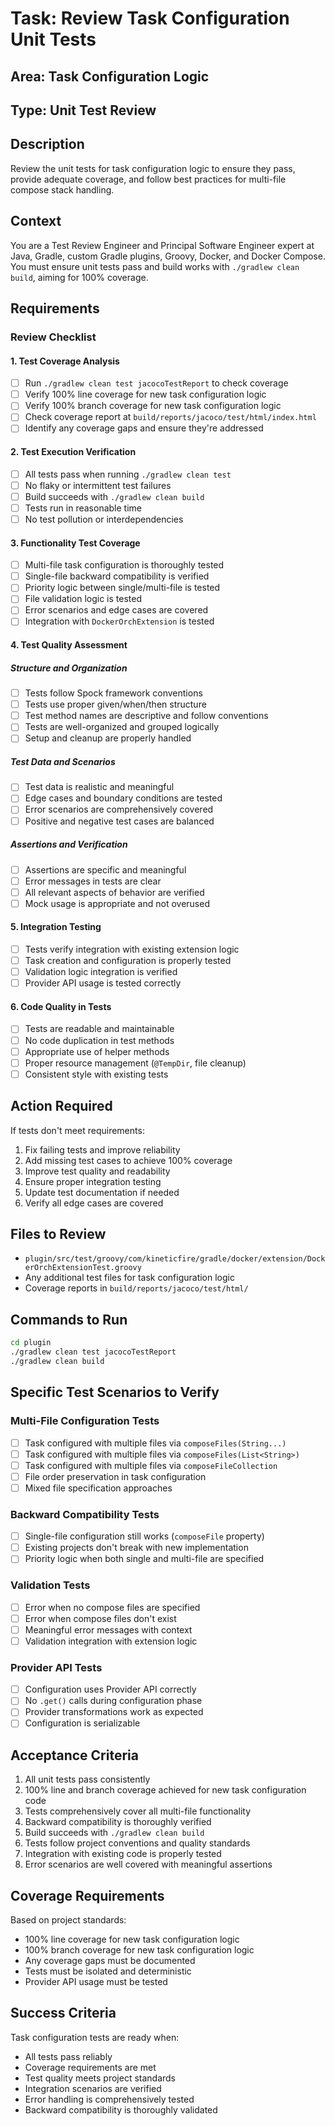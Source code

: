 # Task: Review Task Configuration Unit Tests

## Area: Task Configuration Logic

## Type: Unit Test Review

## Description
Review the unit tests for task configuration logic to ensure they pass, provide adequate coverage, and follow best practices for multi-file compose stack handling.

## Context
You are a Test Review Engineer and Principal Software Engineer expert at Java, Gradle, custom Gradle plugins, Groovy, Docker, and Docker Compose. You must ensure unit tests pass and build works with `./gradlew clean build`, aiming for 100% coverage.

## Requirements

### Review Checklist

#### 1. Test Coverage Analysis
- [ ] Run `./gradlew clean test jacocoTestReport` to check coverage
- [ ] Verify 100% line coverage for new task configuration logic
- [ ] Verify 100% branch coverage for new task configuration logic
- [ ] Check coverage report at `build/reports/jacoco/test/html/index.html`
- [ ] Identify any coverage gaps and ensure they're addressed

#### 2. Test Execution Verification
- [ ] All tests pass when running `./gradlew clean test`
- [ ] No flaky or intermittent test failures
- [ ] Build succeeds with `./gradlew clean build`
- [ ] Tests run in reasonable time
- [ ] No test pollution or interdependencies

#### 3. Functionality Test Coverage
- [ ] Multi-file task configuration is thoroughly tested
- [ ] Single-file backward compatibility is verified
- [ ] Priority logic between single/multi-file is tested
- [ ] File validation logic is tested
- [ ] Error scenarios and edge cases are covered
- [ ] Integration with `DockerOrchExtension` is tested

#### 4. Test Quality Assessment

##### Structure and Organization
- [ ] Tests follow Spock framework conventions
- [ ] Tests use proper given/when/then structure
- [ ] Test method names are descriptive and follow conventions
- [ ] Tests are well-organized and grouped logically
- [ ] Setup and cleanup are properly handled

##### Test Data and Scenarios
- [ ] Test data is realistic and meaningful
- [ ] Edge cases and boundary conditions are tested
- [ ] Error scenarios are comprehensively covered
- [ ] Positive and negative test cases are balanced

##### Assertions and Verification
- [ ] Assertions are specific and meaningful
- [ ] Error messages in tests are clear
- [ ] All relevant aspects of behavior are verified
- [ ] Mock usage is appropriate and not overused

#### 5. Integration Testing
- [ ] Tests verify integration with existing extension logic
- [ ] Task creation and configuration is properly tested
- [ ] Validation logic integration is verified
- [ ] Provider API usage is tested correctly

#### 6. Code Quality in Tests
- [ ] Tests are readable and maintainable
- [ ] No code duplication in test methods
- [ ] Appropriate use of helper methods
- [ ] Proper resource management (`@TempDir`, file cleanup)
- [ ] Consistent style with existing tests

## Action Required
If tests don't meet requirements:
1. Fix failing tests and improve reliability
2. Add missing test cases to achieve 100% coverage
3. Improve test quality and readability
4. Ensure proper integration testing
5. Update test documentation if needed
6. Verify all edge cases are covered

## Files to Review
- `plugin/src/test/groovy/com/kineticfire/gradle/docker/extension/DockerOrchExtensionTest.groovy`
- Any additional test files for task configuration logic
- Coverage reports in `build/reports/jacoco/test/html/`

## Commands to Run
```bash
cd plugin
./gradlew clean test jacocoTestReport
./gradlew clean build
```

## Specific Test Scenarios to Verify

### Multi-File Configuration Tests
- [ ] Task configured with multiple files via `composeFiles(String...)`
- [ ] Task configured with multiple files via `composeFiles(List<String>)`
- [ ] Task configured with multiple files via `composeFileCollection`
- [ ] File order preservation in task configuration
- [ ] Mixed file specification approaches

### Backward Compatibility Tests
- [ ] Single-file configuration still works (`composeFile` property)
- [ ] Existing projects don't break with new implementation
- [ ] Priority logic when both single and multi-file are specified

### Validation Tests
- [ ] Error when no compose files are specified
- [ ] Error when compose files don't exist
- [ ] Meaningful error messages with context
- [ ] Validation integration with extension logic

### Provider API Tests
- [ ] Configuration uses Provider API correctly
- [ ] No `.get()` calls during configuration phase
- [ ] Provider transformations work as expected
- [ ] Configuration is serializable

## Acceptance Criteria
1. All unit tests pass consistently
2. 100% line and branch coverage achieved for new task configuration code
3. Tests comprehensively cover all multi-file functionality
4. Backward compatibility is thoroughly verified
5. Build succeeds with `./gradlew clean build`
6. Tests follow project conventions and quality standards
7. Integration with existing code is properly tested
8. Error scenarios are well covered with meaningful assertions

## Coverage Requirements
Based on project standards:
- 100% line coverage for new task configuration logic
- 100% branch coverage for new task configuration logic
- Any coverage gaps must be documented
- Tests must be isolated and deterministic
- Provider API usage must be tested

## Success Criteria
Task configuration tests are ready when:
- All tests pass reliably
- Coverage requirements are met
- Test quality meets project standards
- Integration scenarios are verified
- Error handling is comprehensively tested
- Backward compatibility is thoroughly validated